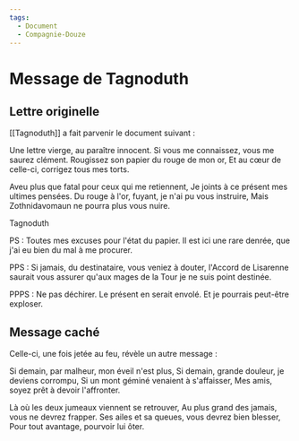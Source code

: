 ```yaml
---
tags:
  - Document
  - Compagnie-Douze
---
```

# Message de Tagnoduth
## Lettre originelle
[[Tagnoduth]] a fait parvenir le document suivant :

Une lettre vierge, au paraître innocent.
Si vous me connaissez, vous me saurez clément.
Rougissez son papier du rouge de mon or,
Et au cœur de celle-ci, corrigez tous mes torts.

Aveu plus que fatal pour ceux qui me retiennent,
Je joints à ce présent mes ultimes pensées.
Du rouge à l'or, fuyant, je n'ai pu vous instruire,
Mais Zothnidavomaun ne pourra plus vous nuire.

Tagnoduth

PS : Toutes mes excuses pour l'état du papier. Il est ici une rare denrée, que j'ai eu bien du mal à me procurer.

PPS : Si jamais, du destinataire, vous veniez à douter, l'Accord de Lisarenne saurait vous assurer qu'aux mages de la Tour je ne suis point destinée.

PPPS : Ne pas déchirer. Le présent en serait envolé. Et je pourrais peut-être exploser.

## Message caché
Celle-ci, une fois jetée au feu, révèle un autre message :

Si demain, par malheur, mon éveil n'est plus,
Si demain, grande douleur, je deviens corrompu,
Si un mont géminé venaient à s'affaisser,
Mes amis, soyez prêt à devoir l'affronter.

Là où les deux jumeaux viennent se retrouver,
Au plus grand des jamais, vous ne devrez frapper.
Ses ailes et sa queues, vous devrez bien blesser,
Pour tout avantage, pourvoir lui ôter.